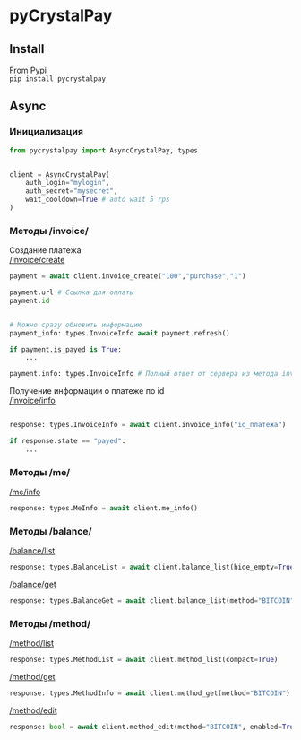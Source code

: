 # pyCrystalPay

## Install

From Pypi\
```pip install pycrystalpay```

## Async 
### Инициализация
```python
from pycrystalpay import AsyncCrystalPay, types


client = AsyncCrystalPay(
    auth_login="mylogin",
    auth_secret="mysecret",
    wait_cooldown=True # auto wait 5 rps
)
```
### Методы /invoice/
Создание платежа\
[/invoice/create](https://docs.crystalpay.io/metody-api/invoice-platezhi/sozdanie-invoisa)
```python
payment = await client.invoice_create("100","purchase","1")

payment.url # Ссылка для оплаты
payment.id


# Можно сразу обновить информацию 
payment_info: types.InvoiceInfo await payment.refresh()

if payment.is_payed is True:
    ...

payment.info: types.InvoiceInfo # Полный ответ от сервера из метода invoice/info
```
Получение информации о платеже по id\
[/invoice/info](https://docs.crystalpay.io/metody-api/invoice-platezhi/poluchenie-informacii-ob-invoise)
```python

response: types.InvoiceInfo = await client.invoice_info("id_платежа")

if response.state == "payed":
    ...
```


### Методы /me/

[/me/info](https://docs.crystalpay.io/metody-api/me-kassa/poluchenie-informacii-o-kasse)
```python
response: types.MeInfo = await client.me_info()
```

### Методы /balance/
[/balance/list](https://docs.crystalpay.io/metody-api/balance-balansy/poluchenie-spiska-balansov)
```python
response: types.BalanceList = await client.balance_list(hide_empty=True)
```
[/balance/get](https://docs.crystalpay.io/metody-api/balance-balansy/poluchenie-spiska-balansov)
```python
response: types.BalanceGet = await client.balance_list(method="BITCOIN")
```

### Методы /method/
[/method/list](https://docs.crystalpay.io/metody-api/method-metody/poluchenie-spiska-metodov)
```python
response: types.MethodList = await client.method_list(compact=True)
```
[/method/get](https://docs.crystalpay.io/metody-api/method-metody/poluchenie-spiska-metodov)
```python
response: types.MethodInfo = await client.method_get(method="BITCOIN")
```
[/method/edit](https://docs.crystalpay.io/metody-api/method-metody/izmenenie-nastroek-metoda)
```python
response: bool = await client.method_edit(method="BITCOIN", enabled=True, extra_commission_percent=0)
```
